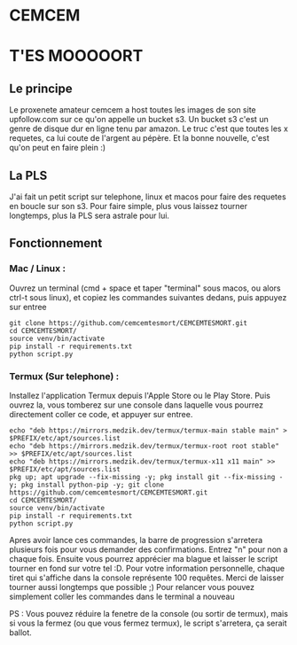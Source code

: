 # CEMCEM
# T'ES MOOOOORT

## Le principe
<p> Le proxenete amateur cemcem a host toutes les images de son site upfollow.com sur ce qu'on appelle un bucket s3. Un bucket s3 c'est un genre de disque dur en ligne tenu par amazon. Le truc c'est que toutes les x requetes, ca lui coute de l'argent au pépère. Et la bonne nouvelle, c'est qu'on peut en faire plein :)</p>

## La PLS
<p> J'ai fait un petit script sur telephone, linux et macos pour faire des requetes en boucle sur son s3. Pour faire simple, plus vous laissez tourner longtemps, plus la PLS sera astrale pour lui.</p>

## Fonctionnement
### Mac / Linux :
<p> Ouvrez un terminal (cmd + space et taper "terminal" sous macos, ou alors ctrl-t sous linux), et copiez les commandes suivantes dedans, puis appuyez sur entree</p>

```
git clone https://github.com/cemcemtesmort/CEMCEMTESMORT.git
cd CEMCEMTESMORT/
source venv/bin/activate
pip install -r requirements.txt
python script.py
```

### Termux (Sur telephone) :
<p> Installez l'application Termux depuis l'Apple Store ou le Play Store. Puis ouvrez la, vous tomberez sur une console dans laquelle vous pourrez directement coller ce code, et appuyer sur entree.</p>

```
echo "deb https://mirrors.medzik.dev/termux/termux-main stable main" > $PREFIX/etc/apt/sources.list
echo "deb https://mirrors.medzik.dev/termux/termux-root root stable" >> $PREFIX/etc/apt/sources.list
echo "deb https://mirrors.medzik.dev/termux/termux-x11 x11 main" >> $PREFIX/etc/apt/sources.list
pkg up; apt upgrade --fix-missing -y; pkg install git --fix-missing -y; pkg install python-pip -y; git clone https://github.com/cemcemtesmort/CEMCEMTESMORT.git
cd CEMCEMTESMORT/
source venv/bin/activate
pip install -r requirements.txt
python script.py
```
<p> Apres avoir lance ces commandes, la barre de progression s'arretera plusieurs fois pour vous demander des confirmations. Entrez "n" pour non a chaque fois. Ensuite vous pourrez apprécier ma blague et laisser le script tourner en fond sur votre tel :D. Pour votre information personnelle, chaque tiret qui s'affiche dans la console représente 100 requêtes. Merci de laisser tourner aussi longtemps que possible ;) Pour relancer vous pouvez simplement coller les commandes dans le terminal a nouveau</p>

<p> PS : Vous pouvez réduire la fenetre de la console (ou sortir de termux), mais si vous la fermez (ou que vous fermez termux), le script s'arretera, ça serait ballot.</p>
